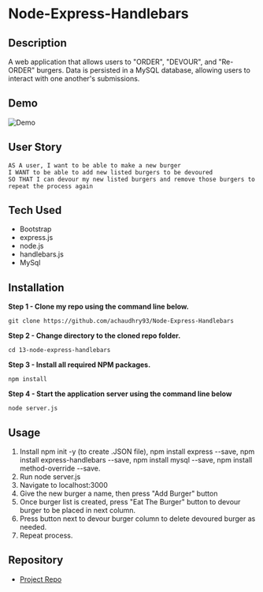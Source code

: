 # Node-Express-Handlebars

## Description
A web application that allows users to "ORDER", "DEVOUR", and "Re-ORDER" burgers. Data is persisted in a MySQL database, allowing users to interact with one another's submissions.

## Demo 

![Demo](https://github.com/achaudhry93/Node-Express-Handlebars/blob/master/public/assets/img/burgers.gif)

## User Story
```
AS A user, I want to be able to make a new burger
I WANT to be able to add new listed burgers to be devoured
SO THAT I can devour my new listed burgers and remove those burgers to repeat the process again
```
## Tech Used
* Bootstrap
* express.js
* node.js
* handlebars.js
* MySql

## Installation
**Step 1 - Clone my repo using the command line below.**
```
git clone https://github.com/achaudhry93/Node-Express-Handlebars
```
**Step 2 - Change directory to the cloned repo folder.**
```
cd 13-node-express-handlebars
```
**Step 3 - Install all required NPM packages.**
```
npm install
```
**Step 4 - Start the application server using the command line below**
```
node server.js
```

## Usage
1. Install npm init -y (to create .JSON file), npm install express --save, npm install express-handlebars --save, npm install mysql --save, npm install method-override --save.
2. Run node server.js
3. Navigate to localhost:3000
4. Give the new burger a name, then press "Add Burger" button
6. Once burger list is created, press "Eat The Burger" button to devour burger to be placed in next column.
7. Press button next to devour burger column to delete devoured burger as needed.
8. Repeat process.

## Repository

  - [Project Repo](https://github.com/achaudhry93/Node-Express-Handlebars)